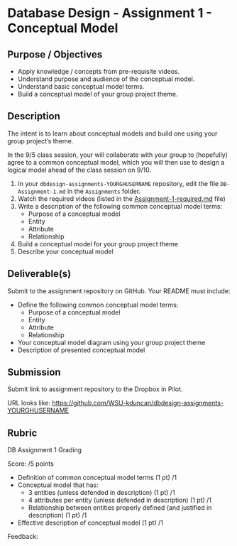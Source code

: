 # Database Design - Assignment 1 - Conceptual Model

## Purpose / Objectives

- Apply knowledge / concepts from pre-requisite videos.
- Understand purpose and audience of the conceptual model.
- Understand basic conceptual model terms.
- Build a conceptual model of your group project theme.

## Description

The intent is to learn about conceptual models and build one using your group project’s theme.

In the 9/5 class session, your will collaborate with your group to (hopefully) agree to a common conceptual model, which you will then use to design a logical model ahead of the class session on 9/10.

1. In your `dbdesign-assignments-YOURGHUSERNAME` repository, edit the file `DB-Assignment-1.md` in the `Assignments` folder.
2. Watch the required videos (listed in the [Assignment-1-required.md](Assignment-1-required.md) file)
3. Write a description of the following common conceptual model terms:
	- Purpose of a conceptual model
	- Entity
	- Attribute
	- Relationship
4. Build a conceptual model for your group project theme
5. Describe your conceptual model


## Deliverable(s)

Submit to the assignment repository on GitHub.  Your README must include:

- Define the following common conceptual model terms:
	- Purpose of a conceptual model
	- Entity
	- Attribute
	- Relationship
- Your conceptual model diagram using your group project theme
- Description of presented conceptual model

## Submission

Submit link to assignment repository to the Dropbox in Pilot. 

URL looks like: https://github.com/WSU-kduncan/dbdesign-assignments-YOURGHUSERNAME

## Rubric

DB Assignment 1 Grading

Score:  /5 points
- Definition of common conceptual model terms (1 pt)   /1
- Conceptual model that has:
	- 3 entities (unless defended in description) (1 pt)   /1
	- 4 attributes per entity (unless defended in description) (1 pt)   /1
	- Relationship between entities properly defined (and justified in description) (1 pt)   /1
- Effective description of conceptual model (1 pt)   /1

Feedback: 
